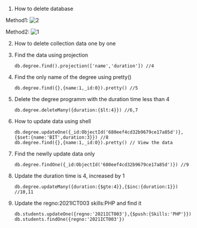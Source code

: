 01. How to delete database

Method1: 
![2](https://github.com/user-attachments/assets/7aba12a5-00c2-44b7-95a6-4d3c69b544ec)

Method2:
![1](https://github.com/user-attachments/assets/6d87d389-6523-483f-8033-c380a29e401a)
	

02. How to delete collection data one by one

		

03. Find the data using projection

		db.degree.find().projection(['name','duration']) //4

04. Find the only name of the degree using pretty()

		db.degree.find({},{name:1,_id:0}).pretty() //5

05. Delete the degree programm with the duration time less than 4

		db.degree.deleteMany({duration:{$lt:4}}) //6,7
		
06. How to update data using shell

		db.degree.updateOne({_id:ObjectId('680eef4cd32b9679ce17a85d')},{$set:{name:'BIT',duration:3}}) //8
		db.degree.find({},{name:1,_id:0}).pretty() // View the data
		
07. Find the newlly update data only

		db.degree.findOne({_id:ObjectId('680eef4cd32b9679ce17a85d')}) //9

08. Update the duration time is 4, increased by 1

		db.degree.updateMany({duration:{$gte:4}},{$inc:{duration:1}}) //10,11
		
09. Update the regno:2021ICT003 skills:PHP and find it

		db.students.updateOne({regno:'2021ICT003'},{$push:{Skills:'PHP'}})
		db.students.findOne({regno:'2021ICT003'})
		
